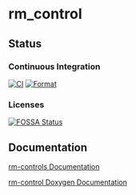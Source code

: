 # rm_control

## Status

### Continuous Integration

[![CI](https://github.com/rm-controls/rm_control/actions/workflows/industrial_ci.yml/badge.svg)](https://github.com/rm-controls/rm_control/actions/workflows/industrial_ci.yml)
[![Format](https://github.com/rm-controls/rm_control/actions/workflows/format.yml/badge.svg)](https://github.com/rm-controls/rm_control/actions/workflows/format.yml)

### Licenses

[![FOSSA Status](https://app.fossa.com/api/projects/git%2Bgithub.com%2Frm-controls%2Frm_control.svg?type=large)](https://app.fossa.com/projects/git%2Bgithub.com%2Frm-controls%2Frm_control?ref=badge_large)

## Documentation
[rm-controls Documentation](https://rm-controls.github.io/)

[rm-control Doxygen Documentation](https://rm-controls.github.io/rm_control/index.html)
